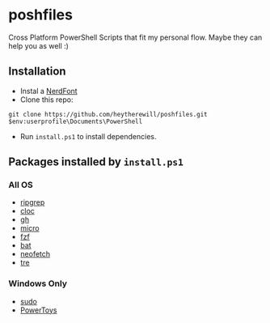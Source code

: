 # poshfiles
Cross Platform PowerShell Scripts that fit my personal flow. Maybe they can help you as well :)

## Installation

- Instal a [NerdFont](https://www.nerdfonts.com/font-downloads)
- Clone this repo:
```terminal
git clone https://github.com/heytherewill/poshfiles.git $env:userprofile\Documents\PowerShell
```
- Run `install.ps1` to install dependencies.

## Packages installed by `install.ps1`

### All OS
- [ripgrep](https://github.com/BurntSushi/ripgrep)
- [cloc](https://github.com/AlDanial/cloc)
- [gh](https://github.com/cli/cli)
- [micro](https://github.com/zyedidia/micro)
- [fzf](https://github.com/junegunn/fzf)
- [bat](https://github.com/sharkdp/bat)
- [neofetch](https://github.com/dylanaraps/neofetch)
- [tre](https://github.com/dduan/tre)

### Windows Only
- [sudo](https://community.chocolatey.org/packages/Sudo)
- [PowerToys](https://github.com/microsoft/PowerToys)
